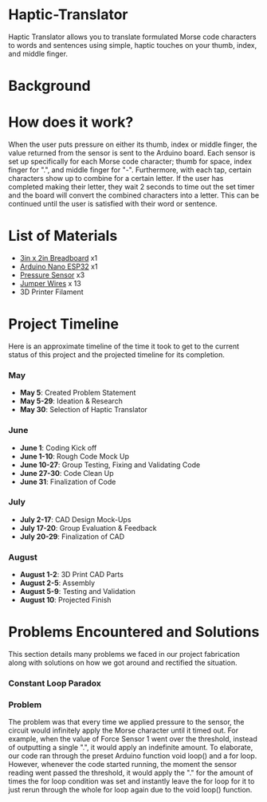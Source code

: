 # Haptic-Translator
Haptic Translator allows you to translate formulated Morse code characters to words and sentences using simple, haptic touches on your thumb, index, and middle finger.

# Background




# How does it work?
When the user puts pressure on either its thumb, index or middle finger, the value returned from the sensor is sent to the Arduino board. Each sensor is set up specifically for each Morse code character; thumb for space, index finger for ".", and middle finger for "-". Furthermore, with each tap, certain characters show up to combine for a certain letter. If the user has completed making their letter, they wait 2 seconds to time out the set timer and the board will convert the combined characters into a letter. This can be continued until the user is satisfied with their word or sentence.

# List of Materials 
- [3in x 2in Breadboard](https://www.amazon.ca/CANADUINO%C2%AE-Solderless-Breadboards-400-Points/dp/B0C2M5SRGZ/ref=sr_1_124?dib=eyJ2IjoiMSJ9.PIFA5xN2Jj2N4xhQ8QQH4oasNEPLmbp5Kkv3GsJW_g1K2E1XY9kOZ1YIObIwI9Irnc69p1JvkagRWHerWWr2bvsaw7phsaxgh4faqOgUCZiAMhPQivfZh5aWnSydvcqzGqfFTIccHpnDFEyG8FOtCb4NX7w-R-twSxaM66NsKVr6vf4EUcVxSJZXowgoTG-ugQMM3TTcgLtayl3GwRXRhLtigNo1EETCj9kk9e7capDC3w89_EFtPxSXsxuswcRcbNK4sA5-YPZgXqojOUG3Yf_D1ZdaWf8PiTSct8d0Mp4.cDyYGtkMt1uhi5x5c8MJAZ4L4bE08TScKTs43v6Yw_c&dib_tag=se&keywords=breadboard&qid=1721779992&sr=8-124) x1
- [Arduino Nano ESP32](https://store-usa.arduino.cc/products/nano-esp32?selectedStore=us) x1
- [Pressure Sensor](https://www.amazon.ca/Resistive-Pressure-Sensing-Resistor-Arduino/dp/B074QLDCXQ/ref=sr_1_48?dib=eyJ2IjoiMSJ9.3C_rCLQUiSB3yDaqKNmEgAkAKyQEGxMtT-uBA0tyFMdbDj2FP-MLdfZHJ_rsfcNtxrA46g4F7dJNeON6ryf6xSOU5E2o7QMVkcC7HBz_KCjgzPyll-tw5Uk41mFlprQSdVR7QCikTMYeaZtBTfbw5NcsqgMGYGKrLzyAwBB5kZ7EMBX5pyaxNqY5igxQ63oZdrVNybtNU7Nvy-OfPkP8_C5UK-RXQUU9Xoq0vM42Ojlf1Ex14Q4t6GTBvsJBFPbUpRq9TM4AN5hQSnSrL3ty4_5WIQojBJuiMLjYn0FLVkk.I0fiI71GUhc5i9Vu9mYfrNTcRT1b4Zr7a9joZLv9aCI&dib_tag=se&keywords=Pressure+Sensor&qid=1721780193&sr=8-48) x3
- [Jumper Wires](https://www.amazon.ca/IZOKEE-240pcs-Solderless-Breadboard-Arduino/dp/B08151TQHG/ref=sr_1_5?crid=14QFZQNYWBW4&dib=eyJ2IjoiMSJ9.Wh9JUafydRlTlmY0ctqdTmibVyB-B5qdW2mxqlSCncCQqizSLH37ClCJkDapbNC6ox5Em82qFnws3pKNSlzkmjZL7Pkm8Bo9mBNvkGW5y0fbvCJhg9_j_5nEoxoM7Sj0xWiah6WZB6q5ykPV1fekkTYs9yhb8tMKtJ-baZ7fms2e09--0oqnJWfRWg8Q9A1J463N2V7RtuorcbG0oYZqRu0CWOByizgQcKEgSThv4GcSD1nVIpYAHuuLgCNfbLOBFbBHFhJ-mEZuQiCIgdS_5LQz3OwHv5qn7pXLBx2ObTE.wuocWnivZReh7g67MqyKoa3ahEYAEoyupv2i7VdSsBg&dib_tag=se&keywords=breadboard+wires&qid=1721780310&sprefix=bradboard+wires%2Caps%2C83&sr=8-5) x 13
- 3D Printer Filament 

# Project Timeline
Here is an approximate timeline of the time it took to get to the current status of this project and the projected timeline for its completion. 

### May
- **May 5**: Created Problem Statement          
- **May 5-29**: Ideation & Research            
- **May 30**: Selection of Haptic Translator     

### June
- **June 1**: Coding Kick off                  
- **June 1-10**: Rough Code Mock Up            
- **June 10-27**: Group Testing, Fixing and 
  Validating Code                               
- **June 27-30**: Code Clean Up 
- **June 31**: Finalization of Code 

### July
- **July 2-17**: CAD Design Mock-Ups 
- **July 17-20**: Group Evaluation & Feedback 
- **July 20-29**: Finalization of CAD 

### August 
- **August 1-2**: 3D Print CAD Parts
- **August 2-5**: Assembly
- **August 5-9**: Testing and Validation
- **August 10**: Projected Finish 

# Problems Encountered and Solutions 
This section details many problems we faced in our project fabrication along with solutions on how we got around and rectified the situation. 

### Constant Loop Paradox

### Problem
The problem was that every time we applied pressure to the sensor, the circuit would infinitely apply the Morse character until it timed out. For example, when the value of Force Sensor 1 went over the threshold, instead of outputting a single ".", it would apply an indefinite amount. To elaborate, our code ran through the preset Arduino function void loop() and a for loop. However, whenever the code started running, the moment the sensor reading went passed the threshold, it would apply the "." for the amount of times the for loop condition was set and instantly leave the for loop for it to just rerun through the whole for loop again due to the void loop() function. 



